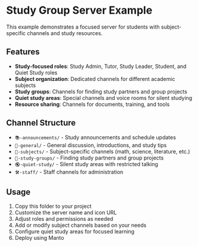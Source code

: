 # Study Group Server Example

This example demonstrates a focused server for students with subject-specific channels and study resources.

## Features

- **Study-focused roles**: Study Admin, Tutor, Study Leader, Student, and Quiet Study roles
- **Subject organization**: Dedicated channels for different academic subjects
- **Study groups**: Channels for finding study partners and group projects
- **Quiet study areas**: Special channels and voice rooms for silent studying
- **Resource sharing**: Channels for documents, training, and tools

## Channel Structure

- `📚-announcements/` - Study announcements and schedule updates
- `💬-general/` - General discussion, introductions, and study tips
- `📖-subjects/` - Subject-specific channels (math, science, literature, etc.)
- `🤝-study-groups/` - Finding study partners and group projects
- `🔇-quiet-study/` - Silent study areas with restricted talking
- `🛠️-staff/` - Staff channels for administration

## Usage

1. Copy this folder to your project
2. Customize the server name and icon URL
3. Adjust roles and permissions as needed
4. Add or modify subject channels based on your needs
5. Configure quiet study areas for focused learning
6. Deploy using Manto
